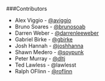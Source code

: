 ###Contributors

* Alex Viggio - [@aviggio](https://github.com/aviggio)
* Bruno Soares - [@brunosoab](https://github.com/brunosoab)
* Darren Weber - [@darrenleeweber](https://github.com/darrenleeweber)
* Gabriel Birke - [@gbirke](https://github.com/gbirke)
* Josh Hannah - [@joshhanna](https://github.com/joshhanna)
* Shawn Medero - [@soypunk](https://github.com/soypunk)
* Peter Murray - [@dltj](https://github.com/dltj)
* Ted Lawless - @lawlesst
* Ralph OFlinn - [@roflinn](https://github.com/roflinn)
